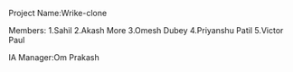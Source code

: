 Project Name:Wrike-clone

Members:
1.Sahil
2.Akash More
3.Omesh Dubey
4.Priyanshu Patil
5.Victor Paul

IA Manager:Om Prakash
